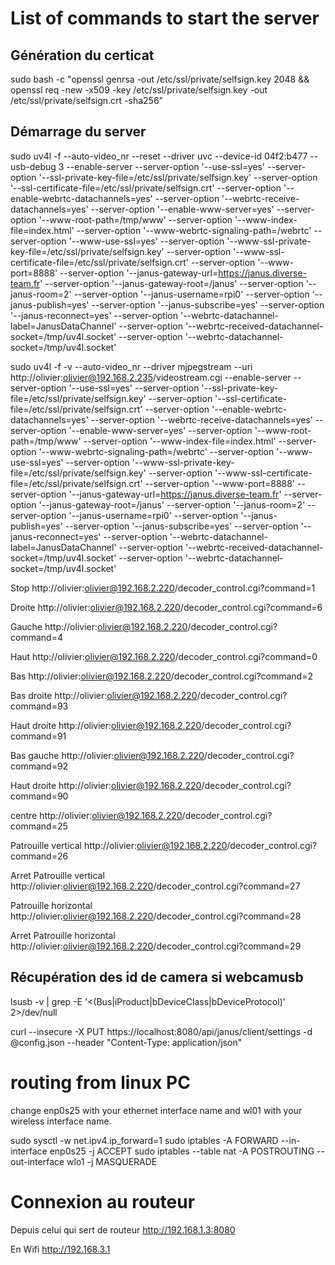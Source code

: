 # List of commands to start the server




## Génération du certicat
sudo bash -c "openssl genrsa -out /etc/ssl/private/selfsign.key 2048 && openssl req -new -x509 -key /etc/ssl/private/selfsign.key -out /etc/ssl/private/selfsign.crt -sha256"

## Démarrage du server

sudo uv4l -f   --auto-video_nr  --reset --driver uvc  --device-id 04f2:b477 --usb-debug 3 --enable-server --server-option '--use-ssl=yes' --server-option '--ssl-private-key-file=/etc/ssl/private/selfsign.key' --server-option '--ssl-certificate-file=/etc/ssl/private/selfsign.crt' --server-option '--enable-webrtc-datachannels=yes' --server-option '--webrtc-receive-datachannels=yes'  --server-option '--enable-www-server=yes' --server-option '--www-root-path=/tmp/www' --server-option '--www-index-file=index.html' --server-option '--www-webrtc-signaling-path=/webrtc' --server-option '--www-use-ssl=yes'  --server-option '--www-ssl-private-key-file=/etc/ssl/private/selfsign.key' --server-option '--www-ssl-certificate-file=/etc/ssl/private/selfsign.crt' --server-option '--www-port=8888' --server-option '--janus-gateway-url=https://janus.diverse-team.fr' --server-option '--janus-gateway-root=/janus' --server-option '--janus-room=2' --server-option '--janus-username=rpi0' --server-option '--janus-publish=yes' --server-option '--janus-subscribe=yes' --server-option '--janus-reconnect=yes' --server-option '--webrtc-datachannel-label=JanusDataChannel' --server-option '--webrtc-received-datachannel-socket=/tmp/uv4l.socket' --server-option '--webrtc-datachannel-socket=/tmp/uv4l.socket'

sudo uv4l -f -v   --auto-video_nr   --driver mjpegstream --uri http://olivier:olivier@192.168.2.235/videostream.cgi --enable-server --server-option '--use-ssl=yes' --server-option '--ssl-private-key-file=/etc/ssl/private/selfsign.key' --server-option '--ssl-certificate-file=/etc/ssl/private/selfsign.crt' --server-option '--enable-webrtc-datachannels=yes' --server-option '--webrtc-receive-datachannels=yes'  --server-option '--enable-www-server=yes' --server-option '--www-root-path=/tmp/www' --server-option '--www-index-file=index.html' --server-option '--www-webrtc-signaling-path=/webrtc' --server-option '--www-use-ssl=yes'  --server-option '--www-ssl-private-key-file=/etc/ssl/private/selfsign.key' --server-option '--www-ssl-certificate-file=/etc/ssl/private/selfsign.crt' --server-option '--www-port=8888' --server-option '--janus-gateway-url=https://janus.diverse-team.fr' --server-option '--janus-gateway-root=/janus' --server-option '--janus-room=2' --server-option '--janus-username=rpi0' --server-option '--janus-publish=yes' --server-option '--janus-subscribe=yes' --server-option '--janus-reconnect=yes' --server-option '--webrtc-datachannel-label=JanusDataChannel' --server-option '--webrtc-received-datachannel-socket=/tmp/uv4l.socket' --server-option '--webrtc-datachannel-socket=/tmp/uv4l.socket'


Stop
http://olivier:olivier@192.168.2.220/decoder_control.cgi?command=1

Droite 
http://olivier:olivier@192.168.2.220/decoder_control.cgi?command=6

Gauche
http://olivier:olivier@192.168.2.220/decoder_control.cgi?command=4

Haut
http://olivier:olivier@192.168.2.220/decoder_control.cgi?command=0

Bas
http://olivier:olivier@192.168.2.220/decoder_control.cgi?command=2

Bas droite
http://olivier:olivier@192.168.2.220/decoder_control.cgi?command=93

Haut droite
http://olivier:olivier@192.168.2.220/decoder_control.cgi?command=91

Bas gauche
http://olivier:olivier@192.168.2.220/decoder_control.cgi?command=92

Haut droite
http://olivier:olivier@192.168.2.220/decoder_control.cgi?command=90

centre
http://olivier:olivier@192.168.2.220/decoder_control.cgi?command=25


Patrouille vertical
http://olivier:olivier@192.168.2.220/decoder_control.cgi?command=26

Arret Patrouille vertical
http://olivier:olivier@192.168.2.220/decoder_control.cgi?command=27


Patrouille horizontal
http://olivier:olivier@192.168.2.220/decoder_control.cgi?command=28

Arret Patrouille horizontal
http://olivier:olivier@192.168.2.220/decoder_control.cgi?command=29


## Récupération des id de camera si webcamusb

lsusb -v | grep -E '\<(Bus|iProduct|bDeviceClass|bDeviceProtocol)' 2>/dev/null





curl  --insecure -X PUT https://localhost:8080/api/janus/client/settings -d @config.json --header "Content-Type: application/json"



# routing from linux PC
change enp0s25 with your ethernet interface name and wl01 with your wireless interface name.

sudo sysctl -w net.ipv4.ip_forward=1
sudo iptables -A FORWARD --in-interface enp0s25 -j ACCEPT
sudo iptables --table nat -A POSTROUTING --out-interface wlo1 -j MASQUERADE


# Connexion au routeur
Depuis celui qui sert de routeur
http://192.168.1.3:8080


En Wifi
http://192.168.3.1
